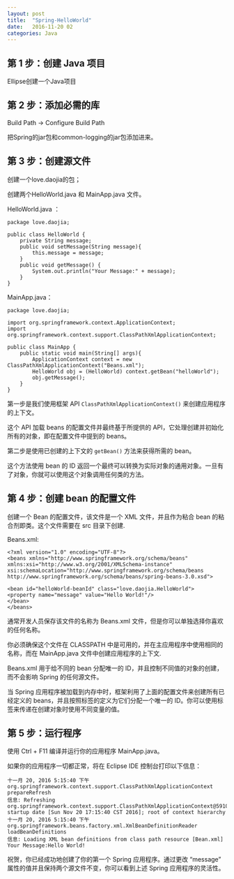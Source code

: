 ```yaml
---
layout: post
title:  "Spring-HelloWorld"
date:   2016-11-20 02
categories: Java
---
```






## 第 1 步：创建 Java 项目 ##

Ellipse创建一个Java项目

## 第 2 步：添加必需的库 ##

Build Path -> Configure Build Path

把Spring的jar包和common-logging的jar包添加进来。

## 第 3 步：创建源文件 ##

创建一个love.daojia的包；

创建两个HelloWorld.java 和 MainApp.java 文件。

HelloWorld.java ：

	package love.daojia;
	
	public class HelloWorld {
		private String message;
		public void setMessage(String message){
			this.message = message;
		}
		public void getMessage() {
			System.out.println("Your Message:" + message);
		}
	}

MainApp.java：

	package love.daojia;
	
	import org.springframework.context.ApplicationContext;
	import org.springframework.context.support.ClassPathXmlApplicationContext;
	
	public class MainApp {
		public static void main(String[] args){
			ApplicationContext context = new ClassPathXmlApplicationContext("Beans.xml");
			HelloWorld obj = (HelloWorld) context.getBean("helloWorld");
			obj.getMessage();
		}
	}

第一步是我们使用框架 API  `ClassPathXmlApplicationContext()` 来创建应用程序的上下文。

这个 API 加载 beans 的配置文件并最终基于所提供的 API，它处理创建并初始化所有的对象，即在配置文件中提到的 beans。

第二步是使用已创建的上下文的 `getBean()` 方法来获得所需的 bean。

这个方法使用 bean 的 ID 返回一个最终可以转换为实际对象的通用对象。一旦有了对象，你就可以使用这个对象调用任何类的方法。

## 第 4 步：创建 bean 的配置文件 ##

创建一个 Bean 的配置文件，该文件是一个 XML 文件，并且作为粘合 bean 的粘合剂即类。这个文件需要在 src 目录下创建.

Beans.xml:

	<?xml version="1.0" encoding="UTF-8"?>
	<beans xmlns="http://www.springframework.org/schema/beans"
	xmlns:xsi="http://www.w3.org/2001/XMLSchema-instance"
	xsi:schemaLocation="http://www.springframework.org/schema/beans
	http://www.springframework.org/schema/beans/spring-beans-3.0.xsd">
	
	<bean id="helloWorld-beanId" class="love.daojia.HelloWorld">
	<property name="message" value="Hello World!"/>
	</bean>
	</beans>

通常开发人员保存该文件的名称为 Beans.xml 文件，但是你可以单独选择你喜欢的任何名称。

你必须确保这个文件在 CLASSPATH 中是可用的，并在主应用程序中使用相同的名称，而在 MainApp.java 文件中创建应用程序的上下文.

Beans.xml 用于给不同的 bean 分配唯一的 ID，并且控制不同值的对象的创建，而不会影响 Spring 的任何源文件。

当 Spring 应用程序被加载到内存中时，框架利用了上面的配置文件来创建所有已经定义的 beans，并且按照标签的定义为它们分配一个唯一的 ID。你可以使用标签来传递在创建对象时使用不同变量的值。

## 第 5 步：运行程序 ##

使用 Ctrl + F11 编译并运行你的应用程序 MainApp.java。

如果你的应用程序一切都正常，将在 Eclipse IDE 控制台打印以下信息：

	十一月 20, 2016 5:15:40 下午 org.springframework.context.support.ClassPathXmlApplicationContext prepareRefresh
	信息: Refreshing org.springframework.context.support.ClassPathXmlApplicationContext@5910e440: startup date [Sun Nov 20 17:15:40 CST 2016]; root of context hierarchy
	十一月 20, 2016 5:15:40 下午 org.springframework.beans.factory.xml.XmlBeanDefinitionReader loadBeanDefinitions
	信息: Loading XML bean definitions from class path resource [Bean.xml]
	Your Message:Hello World!

祝贺，你已经成功地创建了你的第一个 Spring 应用程序。通过更改 “message” 属性的值并且保持两个源文件不变，你可以看到上述 Spring 应用程序的灵活性。